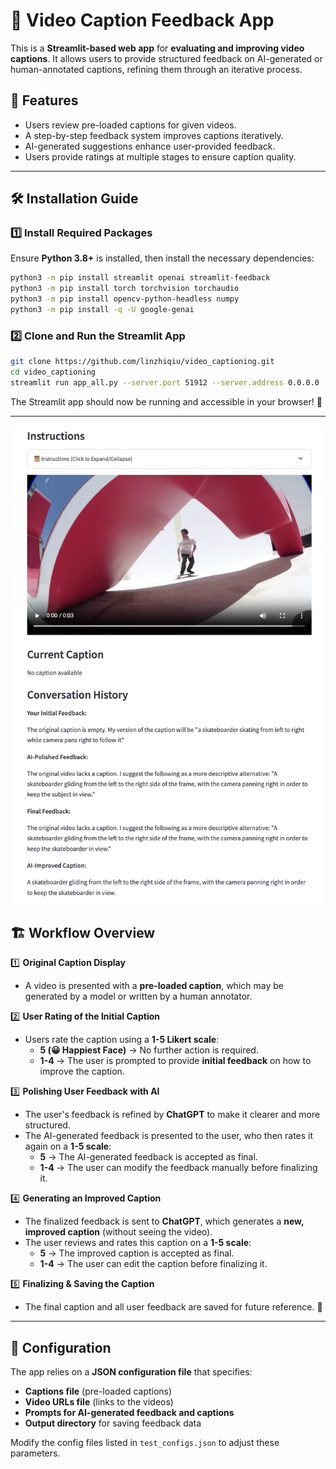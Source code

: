 # 📌 Video Caption Feedback App

This is a **Streamlit-based web app** for **evaluating and improving video captions**. It allows users to provide structured feedback on AI-generated or human-annotated captions, refining them through an iterative process.

## 🚀 Features
- Users review pre-loaded captions for given videos.
- A step-by-step feedback system improves captions iteratively.
- AI-generated suggestions enhance user-provided feedback.
- Users provide ratings at multiple stages to ensure caption quality.

---

## 🛠 Installation Guide

### **1️⃣ Install Required Packages**
Ensure **Python 3.8+** is installed, then install the necessary dependencies:
```bash
python3 -m pip install streamlit openai streamlit-feedback
python3 -m pip install torch torchvision torchaudio
python3 -m pip install opencv-python-headless numpy
python3 -m pip install -q -U google-genai
```

### **2️⃣ Clone and Run the Streamlit App**
```bash
git clone https://github.com/linzhiqiu/video_captioning.git
cd video_captioning
streamlit run app_all.py --server.port 51912 --server.address 0.0.0.0
```
The Streamlit app should now be running and accessible in your browser! 🎉

---

![image.png](image.png)

## 🏗️ Workflow Overview

1️⃣ **Original Caption Display**  
- A video is presented with a **pre-loaded caption**, which may be generated by a model or written by a human annotator.  

2️⃣ **User Rating of the Initial Caption**  
- Users rate the caption using a **1-5 Likert scale**:
  - **5 (😀 Happiest Face)** → No further action is required.
  - **1-4** → The user is prompted to provide **initial feedback** on how to improve the caption.

3️⃣ **Polishing User Feedback with AI**  
- The user's feedback is refined by **ChatGPT** to make it clearer and more structured.  
- The AI-generated feedback is presented to the user, who then rates it again on a **1-5 scale**:
  - **5** → The AI-generated feedback is accepted as final.  
  - **1-4** → The user can modify the feedback manually before finalizing it.

4️⃣ **Generating an Improved Caption**  
- The finalized feedback is sent to **ChatGPT**, which generates a **new, improved caption** (without seeing the video).  
- The user reviews and rates this caption on a **1-5 scale**:
  - **5** → The improved caption is accepted as final.  
  - **1-4** → The user can edit the caption before finalizing it.

5️⃣ **Finalizing & Saving the Caption**  
- The final caption and all user feedback are saved for future reference. 🎯

---

## 🔧 Configuration
The app relies on a **JSON configuration file** that specifies:
- **Captions file** (pre-loaded captions)
- **Video URLs file** (links to the videos)
- **Prompts for AI-generated feedback and captions**
- **Output directory** for saving feedback data

Modify the config files listed in `test_configs.json` to adjust these parameters.